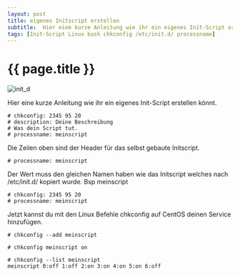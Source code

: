 ```yaml
---
layout: post
title: eigenes Initscript erstellen
subtitle:  Hier eine kurze Anleitung wie ihr ein eigenes Init-Script erstellen könnt.
tags: [Init-Script Linux bash chkconfig /etc/init.d/ processname]
---
```

# {{ page.title }}

![init_d](https://www.elastic2ls.com/wp-content/uploads/2016/10/init_d.png)


Hier eine kurze Anleitung wie ihr ein eigenes Init-Script erstellen könnt.          

```
# chkconfig: 2345 95 20
# description: Deine Beschreibung
# Was dein Script tut.
# processname: meinscript
```

Die Zeilen oben sind der Header für das selbst gebaute Initscript.

```
# processname: meinscript
```

Der Wert muss den gleichen Namen haben wie das Initscript welches nach /etc/init.d/ kopiert wurde. Bsp meinscript

```
# chkconfig: 2345 95 20
# processname: meinscript
```

Jetzt kannst du mit den Linux Befehle chkconfig auf CentOS deinen Service hinzufügen.

```
# chkconfig --add meinscript
```

```
# chkconfig meinscript on
```

```
# chkconfig --list meinscript
meinscript 0:off 1:off 2:on 3:on 4:on 5:on 6:off
```
